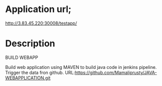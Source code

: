 # Application url;
http://3.83.45.220:30008/testapp/

# Description

BUILD WEBAPP

Build web application using MAVEN to build java code in jenkins pipeline.
Trigger the data fron github.
URL:https://github.com/Mamaliprusty/JAVA-WEBAPPLICATION.git
